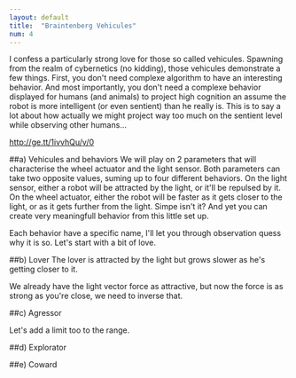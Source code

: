 ```yaml
---
layout: default
title:  "Braintenberg Vehicules"
num: 4
---
```


I confess a particularly strong love for those so called vehicules. Spawning from the realm of cybernetics (no kidding), those vehicules demonstrate a few things. First, you don't need complexe algorithm to have an interesting behavior. And most importantly, you don't need a complexe behavior displayed for humans (and animals) to project high cognition an assume the robot is more intelligent (or even sentient) than he really is. This is to say a lot about how actually we might project way too much on the sentient level while observing other humans...

http://ge.tt/1ivvhQu/v/0

##a) Vehicules and behaviors
We will play on 2 parameters that will characterise the wheel actuator and the light sensor. Both parameters can take two opposite values, suming up to four different behaviors. On the light sensor, either a robot will be attracted by the light, or it'll be repulsed by it. On the wheel actuator, either the robot will be faster as it gets closer to the light, or as it gets further from the light. Simpe isn't it? And yet you can create very meaningfull behavior from this little set up.

Each behavior have a specific name, I'll let you through observation quess why it is so. Let's start with a bit of love. 

##b) Lover
The lover is attracted by the light but grows slower as he's getting closer to it.

We already have the light vector force as attractive, but now the force is as strong as you're close, we need to inverse that.


##c) Agressor

Let's add a limit too to the range.

##d) Explorator

##e) Coward

